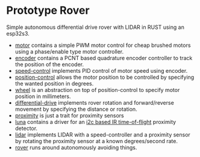 # Prototype Rover

Simple autonomous differential drive rover with LIDAR in RUST using an esp32s3.

- [motor](motor) contains a simple PWM motor control for cheap brushed motors using a phase/enable type motor controller.
- [encoder](encoder) contains a PCNT based quadrature encoder controller to track the position of the encoder.
- [speed-control](speed-control) implements PID control of motor speed using encoder.
- [position-control](position-control) allows the motor position to be controlled by specifying the wanted position in degrees.
- [wheel](wheel) is an abstraction on top of position-control to specify motor position in millimeters.
- [differential-drive](differential-drive) implements rover rotation and forward/reverse movement by specifying the distance or rotation.
- [proximity](proximity) is just a trait for proximity sensors
- [luna](luna) contains a driver for an [i2c based IR time-of-flight](https://www.amazon.com/TF-Luna/dp/B086MJQSLR) proximity detector.
- [lidar](lidar) implements LIDAR with a speed-controller and a proximity sensor by rotating the proximity sensor at a known degrees/second rate.
- [rover](rover) runs around autonomously avoiding things.
